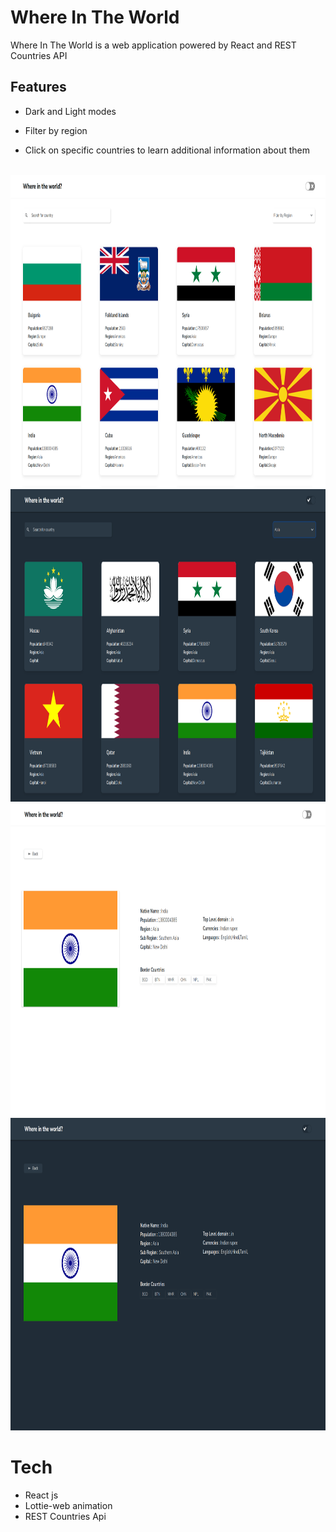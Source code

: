 # Where In The World


<p>
    Where In The World is a web application powered by React and REST Countries API
</p>

## Features

- Dark and Light modes

- Filter by region

- Click on specific countries to learn additional information about them




<br>


<img src='./assets/light-main.png' height="500" width="850" >

<br>

<img src='./assets/dark-main.png' height="500" width="850"  >

<br>

<img src='./assets/light-details.png' height="500" width="850"  >

<br>

<img src='./assets/dark-detail.png' height="500"  width="850" >



# Tech

- React js
- Lottie-web animation
- REST Countries Api






